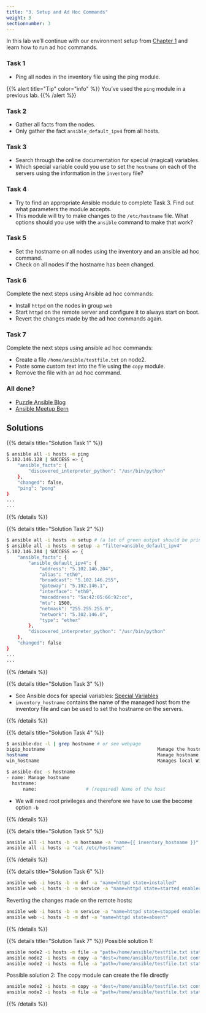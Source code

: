 ```yaml
---
title: "3. Setup and Ad Hoc Commands"
weight: 3
sectionnumber: 3
---
```


In this lab we’ll continue with our environment setup from [Chapter 1](../01) and learn how to run ad hoc commands.

### Task 1

* Ping all nodes in the inventory file using the ping module.

{{% alert title="Tip" color="info" %}}
You’ve used the `ping` module in a previous lab.
{{% /alert %}}

### Task 2

* Gather all facts from the nodes.
* Only gather the fact `ansible_default_ipv4` from all hosts.

### Task 3

* Search through the online documentation for special (magical) variables.
* Which special variable could you use to set the `hostname` on each of the servers using the information in the `inventory` file?

### Task 4

* Try to find an appropriate Ansible module to complete Task 3. Find out what parameters the module accepts.
* This module will try to make changes to the `/etc/hostname` file. What options should you use with the `ansible` command to make that work?

### Task 5

* Set the hostname on all nodes using the inventory and an ansible ad hoc command.
* Check on all nodes if the hostname has been changed.

### Task 6

Complete the next steps using Ansible ad hoc commands:

* Install `httpd` on the nodes in group `web`
* Start `httpd` on the remote server and configure it to always start on boot.
* Revert the changes made by the ad hoc commands again.

### Task 7

Complete the next steps using ansible ad hoc commands:

* Create a file `/home/ansible/testfile.txt` on node2.
* Paste some custom text into the file using the `copy` module.
* Remove the file with an ad hoc command.

### All done?

* [Puzzle Ansible Blog](https://www.puzzle.ch/de/blog/categories/technologien/ansible)
* [Ansible Meetup Bern](https://www.meetup.com/Ansible-Bern/)

## Solutions

{{% details title="Solution Task 1" %}}
```bash
$ ansible all -i hosts -m ping
5.102.146.128 | SUCCESS => {
    "ansible_facts": {
        "discovered_interpreter_python": "/usr/bin/python"
    },
    "changed": false,
    "ping": "pong"
}
...
...
```
{{% /details %}}

{{% details title="Solution Task 2" %}}
```bash
$ ansible all -i hosts -m setup # (a lot of green output should be printed)
$ ansible all -i hosts -m setup -a "filter=ansible_default_ipv4"
5.102.146.204 | SUCCESS => {
    "ansible_facts": {
        "ansible_default_ipv4": {
            "address": "5.102.146.204",
            "alias": "eth0",
            "broadcast": "5.102.146.255",
            "gateway": "5.102.146.1",
            "interface": "eth0",
            "macaddress": "5a:42:05:66:92:cc",
            "mtu": 1500,
            "netmask": "255.255.255.0",
            "network": "5.102.146.0",
            "type": "ether"
        },
        "discovered_interpreter_python": "/usr/bin/python"
    },
    "changed": false
}
...
...
```
{{% /details %}}

{{% details title="Solution Task 3" %}}

* See Ansible docs for special variables: [Special Variables](https://docs.ansible.com/ansible/latest/reference_appendices/special_variables.html)
* `inventory_hostname` contains the name of the managed host from the inventory file and can be used to set the hostname on the servers.

{{% /details %}}

{{% details title="Solution Task 4" %}}

```bash
$ ansible-doc -l | grep hostname # or see webpage
bigip_hostname                                         Manage the hostname of a BIG-IP
hostname                                               Manage hostname
win_hostname                                           Manages local Windows computer name

$ ansible-doc -s hostname
- name: Manage hostname
  hostname:
      name:                  # (required) Name of the host
```

* We will need root privileges and therefore we have to use the become option `-b`

{{% /details %}}

{{% details title="Solution Task 5" %}}
```bash
ansible all -i hosts -b -m hostname -a "name={{ inventory_hostname }}"
ansible all -i hosts -a "cat /etc/hostname"
```
{{% /details %}}


{{% details title="Solution Task 6" %}}
```bash
ansible web -i hosts -b -m dnf -a "name=httpd state=installed"
ansible web -i hosts -b -m service -a "name=httpd state=started enabled=yes"
```

Reverting the changes made on the remote hosts:

```bash
ansible web -i hosts -b -m service -a "name=httpd state=stopped enabled=no"
ansible web -i hosts -b -m dnf -a "name=httpd state=absent"
```
{{% /details %}}

{{% details title="Solution Task 7" %}}
Possible solution 1:

```bash
ansible node2 -i hosts -m file -a "path=/home/ansible/testfile.txt state=touch"
ansible node2 -i hosts -m copy -a "dest=/home/ansible/testfile.txt content='SOME RANDOM TEXT'"
ansible node2 -i hosts -m file -a "path=/home/ansible/testfile.txt state=absent"
```

Possible solution 2:
The copy module can create the file directly

```bash
ansible node2 -i hosts -m copy -a "dest=/home/ansible/testfile.txt content='SOME RANDOM TEXT'"
ansible node2 -i hosts -m file -a "path=/home/ansible/testfile.txt state=absent"
```
{{% /details %}}
